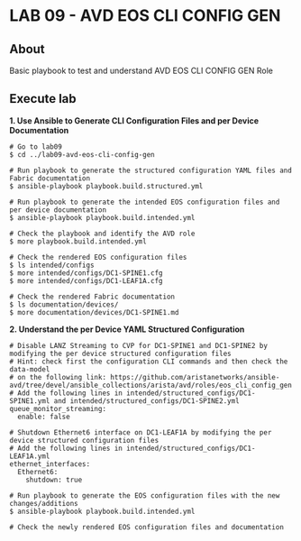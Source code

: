 # LAB 09 - AVD EOS CLI CONFIG GEN

## About

Basic playbook to test and understand AVD EOS CLI CONFIG GEN Role

## Execute lab

__1. Use Ansible to Generate CLI Configuration Files and per Device Documentation__

```shell
# Go to lab09
$ cd ../lab09-avd-eos-cli-config-gen

# Run playbook to generate the structured configuration YAML files and Fabric documentation
$ ansible-playbook playbook.build.structured.yml

# Run playbook to generate the intended EOS configuration files and per device documentation
$ ansible-playbook playbook.build.intended.yml

# Check the playbook and identify the AVD role
$ more playbook.build.intended.yml

# Check the rendered EOS configuration files
$ ls intended/configs
$ more intended/configs/DC1-SPINE1.cfg
$ more intended/configs/DC1-LEAF1A.cfg

# Check the rendered Fabric documentation
$ ls documentation/devices/
$ more documentation/devices/DC1-SPINE1.md
```

__2. Understand the per Device YAML Structured Configuration__

```shell
# Disable LANZ Streaming to CVP for DC1-SPINE1 and DC1-SPINE2 by modifying the per device structured configuration files
# Hint: check first the configuration CLI commands and then check the data-model
# on the following link: https://github.com/aristanetworks/ansible-avd/tree/devel/ansible_collections/arista/avd/roles/eos_cli_config_gen
# Add the following lines in intended/structured_configs/DC1-SPINE1.yml and intended/structured_configs/DC1-SPINE2.yml
queue_monitor_streaming:
  enable: false

# Shutdown Ethernet6 interface on DC1-LEAF1A by modifying the per device structured configuration files
# Add the following lines in intended/structured_configs/DC1-LEAF1A.yml
ethernet_interfaces:
  Ethernet6:
    shutdown: true

# Run playbook to generate the EOS configuration files with the new changes/additions
$ ansible-playbook playbook.build.intended.yml

# Check the newly rendered EOS configuration files and documentation
```